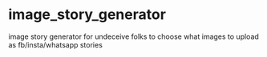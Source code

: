 # image_story_generator
image story generator for undeceive folks to choose what images to upload as fb/insta/whatsapp stories
